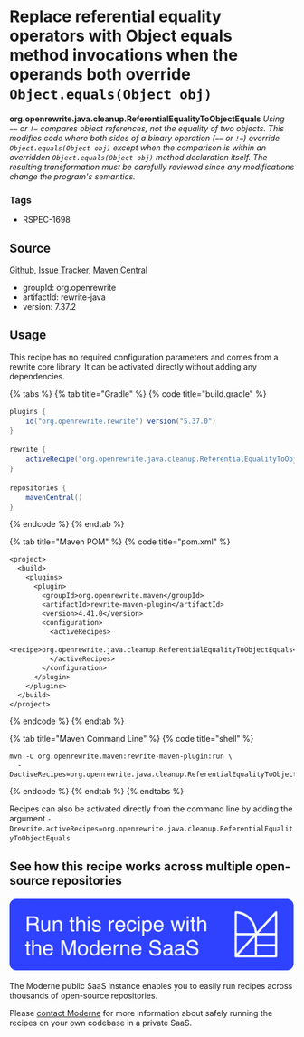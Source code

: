 # Replace referential equality operators with Object equals method invocations when the operands both override `Object.equals(Object obj)`

**org.openrewrite.java.cleanup.ReferentialEqualityToObjectEquals**
_Using `==` or `!=` compares object references, not the equality of two objects. This modifies code where both sides of a binary operation (`==` or `!=`) override `Object.equals(Object obj)` except when the comparison is within an overridden `Object.equals(Object obj)` method declaration itself. The resulting transformation must be carefully reviewed since any modifications change the program's semantics._

### Tags

* RSPEC-1698

## Source

[Github](https://github.com/openrewrite/rewrite/blob/main/rewrite-java/src/main/java/org/openrewrite/java/cleanup/ReferentialEqualityToObjectEquals.java), [Issue Tracker](https://github.com/openrewrite/rewrite/issues), [Maven Central](https://search.maven.org/artifact/org.openrewrite/rewrite-java/7.37.2/jar)

* groupId: org.openrewrite
* artifactId: rewrite-java
* version: 7.37.2


## Usage

This recipe has no required configuration parameters and comes from a rewrite core library. It can be activated directly without adding any dependencies.

{% tabs %}
{% tab title="Gradle" %}
{% code title="build.gradle" %}
```groovy
plugins {
    id("org.openrewrite.rewrite") version("5.37.0")
}

rewrite {
    activeRecipe("org.openrewrite.java.cleanup.ReferentialEqualityToObjectEquals")
}

repositories {
    mavenCentral()
}

```
{% endcode %}
{% endtab %}

{% tab title="Maven POM" %}
{% code title="pom.xml" %}
```markup
<project>
  <build>
    <plugins>
      <plugin>
        <groupId>org.openrewrite.maven</groupId>
        <artifactId>rewrite-maven-plugin</artifactId>
        <version>4.41.0</version>
        <configuration>
          <activeRecipes>
            <recipe>org.openrewrite.java.cleanup.ReferentialEqualityToObjectEquals</recipe>
          </activeRecipes>
        </configuration>
      </plugin>
    </plugins>
  </build>
</project>
```
{% endcode %}
{% endtab %}

{% tab title="Maven Command Line" %}
{% code title="shell" %}
```shell
mvn -U org.openrewrite.maven:rewrite-maven-plugin:run \
  -DactiveRecipes=org.openrewrite.java.cleanup.ReferentialEqualityToObjectEquals
```
{% endcode %}
{% endtab %}
{% endtabs %}

Recipes can also be activated directly from the command line by adding the argument `-Drewrite.activeRecipes=org.openrewrite.java.cleanup.ReferentialEqualityToObjectEquals`

## See how this recipe works across multiple open-source repositories

[![Moderne Link Image](/.gitbook/assets/ModerneRecipeButton.png)](https://public.moderne.io/recipes/org.openrewrite.java.cleanup.ReferentialEqualityToObjectEquals)

The Moderne public SaaS instance enables you to easily run recipes across thousands of open-source repositories.

Please [contact Moderne](https://moderne.io/product) for more information about safely running the recipes on your own codebase in a private SaaS.
